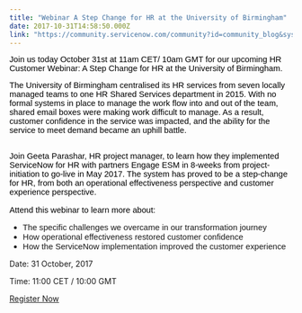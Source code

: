 ```yaml
---
title: "Webinar A Step Change for HR at the University of Birmingham"
date: 2017-10-31T14:58:50.000Z
link: "https://community.servicenow.com/community?id=community_blog&sys_id=f46d6a29dbd0dbc01dcaf3231f9619dd"
---
```

<p><span style="font-size: 11.0pt; font-family: Arial; color: #000001; background: white;">Join us today October 31st at 11am CET/ 10am GMT for our upcoming HR Customer Webinar: A Step Change for HR at the University of Birmingham.</span></p><p></p><p><span style="font-size: 11.0pt; font-family: Arial; color: #000001; background: white;">The University of Birmingham centralised its HR services from seven locally managed teams to one HR Shared Services department in 2015. With no formal systems in place to manage the work flow into and out of the team, shared email boxes were making work difficult to manage. As a result, customer confidence in the service was impacted, and the ability for the service to meet demand became an uphill battle.</span></p><p><span style="font-size: 11.0pt; font-family: Arial; color: #000001;"> <br/><span style="background: white;">Join Geeta Parashar, HR project manager, to learn how they implemented ServiceNow for HR with partners Engage ESM in 8-weeks from project-initiation to go-live in May 2017. The system has proved to be a step-change for HR, from both an operational effectiveness perspective and customer experience perspective.</span><br/> <br/> <span style="background: white;">Attend this webinar to learn more about:</span></span></p><ul><li><span style="font-size: 11.0pt; font-family: Arial;">The specific challenges we overcame in our transformation journey</span></li><li><span style="font-size: 11.0pt; font-family: Arial;">How operational effectiveness restored customer confidence</span></li><li><span style="font-size: 11.0pt; font-family: Arial;">How the ServiceNow implementation improved the customer experience</span></li></ul><p></p><p>Date: 31 October, 2017</p><p>Time: 11:00 CET / 10:00 GMT</p><p></p><p><a title="fo.servicenow.com/HR-EN" href="http://info.servicenow.com/HR-EN">Register Now</a></p>